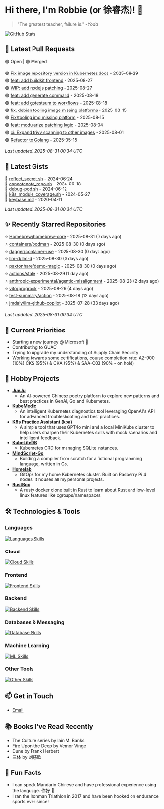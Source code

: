 # Hi there, I'm Robbie (or 徐睿杰)! 👋

> "The greatest teacher, failure is." -_Yoda_

![GitHub Stats](https://github-readme-stats.vercel.app/api?username=robert-cronin&show_icons=true&theme=radical)

<!-- START_SECTION:prs -->
## 🔄 Latest Pull Requests

🟢 Open | 🟣 Merged

🟣 [Fix image repository version in Kubernetes docs](https://github.com/kaito-project/aikit/pull/627) - 2025-08-29<br>
🟢 [feat: add buildkit frontend](https://github.com/project-copacetic/copacetic/pull/1221) - 2025-08-27<br>
🟢 [WIP: add nodejs patching](https://github.com/project-copacetic/copacetic/pull/1090) - 2025-08-27<br>
🟢 [feat: add generate command](https://github.com/project-copacetic/copacetic/pull/1212) - 2025-08-18<br>
🟣 [feat: add gotestsum to workflows](https://github.com/project-copacetic/copacetic/pull/1257) - 2025-08-18<br>
🟣 [fix: debian tooling image missing platforms](https://github.com/project-copacetic/copacetic/pull/1256) - 2025-08-15<br>
🟢 [Fix/tooling img missing platform](https://github.com/robert-cronin/copacetic/pull/1) - 2025-08-15<br>
🟣 [feat: modularize patching logic](https://github.com/project-copacetic/copacetic/pull/1228) - 2025-08-04<br>
🟣 [ci: Expand trivy scanning to other images](https://github.com/kaito-project/kaito/pull/1161) - 2025-08-01<br>
🟢 [Refactor to Golang](https://github.com/sozercan/guac-ai-mole/pull/12) - 2025-05-15<br>

*Last updated: 2025-08-31 00:34 UTC*<!-- END_SECTION:prs -->

<!-- START_SECTION:gists -->
## 📜 Latest Gists

📜 [reflect_secret.sh](https://gist.github.com/robert-cronin/c4df6777ba61bacd45a4bd67b5ea5b34) - 2024-06-24<br>
📜 [concatenate_repo.sh](https://gist.github.com/robert-cronin/02215e61893d6616fc0d269e829b50ed) - 2024-06-18<br>
📜 [debug-pod.sh](https://gist.github.com/robert-cronin/0a76a112fe444bccd50cb7ac56e8b1b5) - 2024-06-12<br>
📜 [k8s_module_coverage.sh](https://gist.github.com/robert-cronin/150e3044b916ebe597478b1294f97da8) - 2024-05-27<br>
📜 [keybase.md](https://gist.github.com/robert-cronin/a8474252ac7483f7c1de43dd8a7308e3) - 2020-04-11<br>

*Last updated: 2025-08-31 00:34 UTC*<!-- END_SECTION:gists -->

<!-- START_SECTION:starred -->
## ✨ Recently Starred Repositories

⭐ [Homebrew/homebrew-core](https://github.com/Homebrew/homebrew-core) - 2025-08-31 (0 days ago)<br>
⭐ [containers/podman](https://github.com/containers/podman) - 2025-08-30 (0 days ago)<br>
⭐ [dagger/container-use](https://github.com/dagger/container-use) - 2025-08-30 (0 days ago)<br>
⭐ [llm-d/llm-d](https://github.com/llm-d/llm-d) - 2025-08-30 (0 days ago)<br>
⭐ [paxtonhare/demo-magic](https://github.com/paxtonhare/demo-magic) - 2025-08-30 (0 days ago)<br>
⭐ [actions/stale](https://github.com/actions/stale) - 2025-08-29 (1 day ago)<br>
⭐ [anthropic-experimental/agentic-misalignment](https://github.com/anthropic-experimental/agentic-misalignment) - 2025-08-28 (2 days ago)<br>
⭐ [vito/progrock](https://github.com/vito/progrock) - 2025-08-26 (4 days ago)<br>
⭐ [test-summary/action](https://github.com/test-summary/action) - 2025-08-18 (12 days ago)<br>
⭐ [jmdaly/llm-github-copilot](https://github.com/jmdaly/llm-github-copilot) - 2025-07-28 (33 days ago)<br>

*Last updated: 2025-08-31 00:34 UTC*<!-- END_SECTION:starred -->

## 🔭 Current Priorities

- Starting a new journey @ Microsoft 🚀
- Contributing to GUAC
- Trying to upgrade my understanding of Supply Chain Security
- Working towards some certifications, course completion rate: AZ-900 (10%) CKS (95%) & CKA (95%) & SAA-C03 (90% - on hold)

## 🚀 Hobby Projects

- [**JueJu**](https://github.com/robert-cronin/jueju)
  - An AI-powered Chinese poetry platform to explore new patterns and best practices in GenAI, Go and Kubernetes.
- [**KubeMedic**](https://github.com/robert-cronin/kubemedic)
  - An intelligent Kubernetes diagnostics tool leveraging OpenAI's API for advanced troubleshooting and best practices.
- [**K8s Practice Assistant (kpa)**](https://github.com/robert-cronin/kpa)
  - A simple tool that uses GPT4o mini and a local MiniKube cluster to help users sharpen their Kubernetes skills with mock scenarios and intelligent feedback.
- [**KubeLiteDB**](https://github.com/robert-cronin/KubeLiteDB)
  - Kubernetes CRD for managing SQLite instances.
- [**MindScript-Go**](https://github.com/robert-cronin/mindscript-go)
  - Building a compiler from scratch for a fictional programming language, written in Go.
- [**Homelab**](https://github.com/robert-cronin/homelab)
  - GitOps for my home Kubernetes cluster. Built on Rasberry Pi 4 nodes, it houses all my personal projects.
- [**RustBox**](https://github.com/robert-cronin/rust-box)
  - A rusty docker clone built in Rust to learn about Rust and low-level linux features like cgroups/namespaces

## 🛠️ Technologies & Tools

### Languages

[![Languages Skills](https://skillicons.dev/icons?i=go,typescript,python,bash)](https://skillicons.dev)

### Cloud

[![Cloud Skills](https://skillicons.dev/icons?i=kubernetes,aws,linux,terraform,githubactions,jenkins)](https://skillicons.dev)

### Frontend

[![Frontend Skills](https://skillicons.dev/icons?i=mui,react,redux,figma,styledcomponents,nextjs,vite,css,html,ts)](https://skillicons.dev)

### Backend

[![Backend Skills](https://skillicons.dev/icons?i=nodejs,fastapi,express,postgres,python)](https://skillicons.dev)

### Databases & Messaging

[![Database Skills](https://skillicons.dev/icons?i=mongodb,postgresql,mysql,redis,rabbitmq,kafka)](https://skillicons.dev)

### Machine Learning

[![ML Skills](https://skillicons.dev/icons?i=tensorflow,elasticsearch,pytorch,opencv)](https://skillicons.dev)

### Other Tools

[![Other Skills](https://skillicons.dev/icons?i=vscode,git,docker,jest,cypress,grafana,prometheus,bash)](https://skillicons.dev)

## 📫 Get in Touch

- [Email](mailto:robert.cronin@uqconnect.edu.au)

## 📚 Books I've Read Recently

- The Culture series by Iain M. Banks
- Fire Upon the Deep by Vernor Vinge
- Dune by Frank Herbert
- 三体 by 刘慈欣

## 🌟 Fun Facts

- I can speak Mandarin Chinese and have professional experience using the language. 你好 👋
- I ran the Ironman Triathlon in 2017 and have been hooked on endurance sports ever since!
